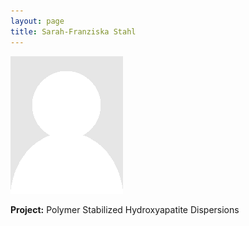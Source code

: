 ```yaml
---
layout: page
title: Sarah-Franziska Stahl
---
```


<img src="img/placeholder.png" alt="Sarah-Franziska Stahl" class="gallery">

**Project:** Polymer Stabilized Hydroxyapatite Dispersions
